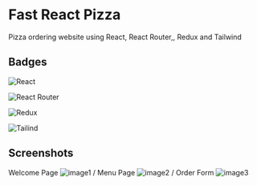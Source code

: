 
# Fast React Pizza 
Pizza ordering website using React, React Router,, Redux and Tailwind

## Badges

![React](https://img.shields.io/badge/React-20232A?style=for-the-badge&logo=react&logoColor=61DAFB)

![React Router](https://img.shields.io/badge/React_Router-CA4245?style=for-the-badge&logo=react-router&logoColor=white)

![Redux](https://img.shields.io/badge/Redux-593D88?style=for-the-badge&logo=redux&logoColor=white)

![Tailind](https://img.shields.io/badge/Tailwind_CSS-38B2AC?style=for-the-badge&logo=tailwind-css&logoColor=white)



## Screenshots
Welcome Page
![image1](https://github.com/EliGandin/JavaScript-Projects/assets/87780727/a33ca04a-80db-45ba-9191-5c8e7a5321db)
/
Menu Page
![image2](https://github.com/EliGandin/JavaScript-Projects/blob/main/React/Fast%20React%20Pizza/image2.png)
/
Order Form
![image3](https://github.com/EliGandin/JavaScript-Projects/blob/main/React/Fast%20React%20Pizza/image3.png)
